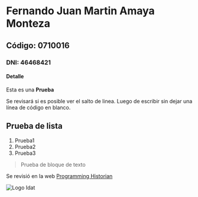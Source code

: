 # Fernando Juan Martin Amaya Monteza
## Código: 0710016
### DNI: 46468421
#### Detalle

Esta es una **Prueba**

Se revisará si es posible ver el salto de linea.
Luego de escribir sin dejar una línea de código en blanco.

Prueba de lista
------------------
1. Prueba1
2. Prueba2
3. Prueba3

> Prueba de bloque de texto

Se revisió en la web [Programming Historian](https://programminghistorian.org/es/lecciones/introduccion-a-markdown)

![Logo Idat](https://elcomercio.pe/resizer/dFAxZ4r9U_nSSZzQmM77FapoYCM=/980x0/smart/filters:format(jpeg):quality(75)/arc-anglerfish-arc2-prod-elcomercio.s3.amazonaws.com/public/APIOITAZNFB2PLKD7LTTPGTY4U.jpg "Idta Logo")
